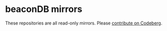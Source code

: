 # beaconDB mirrors

These repositories are all read-only mirrors. Please [contribute on Codeberg](https://codeberg.org/beacondb).
